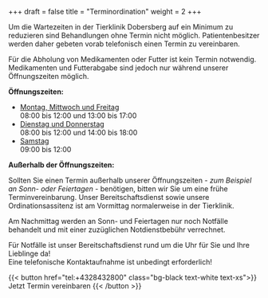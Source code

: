 +++
draft = false
title = "Terminordination"
weight = 2
+++

Um die Wartezeiten in der Tierklinik Dobersberg auf ein Minimum zu reduzieren sind Behandlungen ohne Termin nicht möglich.
Patientenbesitzer werden daher gebeten vorab telefonisch einen Termin zu vereinbaren.

Für die Abholung von Medikamenten oder Futter ist kein Termin notwendig. Medikamenten und Futterabgabe sind jedoch nur während unserer Öffnungszeiten
möglich.

**Öffnungszeiten:**  

- <u>Montag, Mittwoch und Freitag</u>  
  08:00 bis 12:00 und 13:00 bis 17:00
- <u>Dienstag und Donnerstag</u>  
  08:00 bis 12:00 und 14:00 bis 18:00
- <u>Samstag</u>  
  09:00 bis 12:00

**Außerhalb der Öffnungszeiten:**  

Sollten Sie einen Termin außerhalb unserer Öffnungszeiten - *zum Beispiel an Sonn- oder Feiertagen* - benötigen, bitten wir Sie um eine frühe Terminvereinbarung. Unser Bereitschaftsdienst sowie unsere Ordinationsassitenz ist am Vormittag normalerweise in der Tierklinik.

Am Nachmittag werden an Sonn- und Feiertagen nur noch Notfälle behandelt und mit einer zuzüglichen Notdienstbebühr verrechnet.

<span class="text-red-500 font-normal font-lexend mb-8 block">
Für Notfälle ist unser Bereitschaftsdienst rund um die Uhr für Sie und Ihre Lieblinge da! <br />
Eine telefonische Kontaktaufnahme ist unbedingt erforderlich!
</span>

{{< button href="tel:+4328432800" class="bg-black text-white text-xs">}}
Jetzt Termin vereinbaren
{{< /button >}}